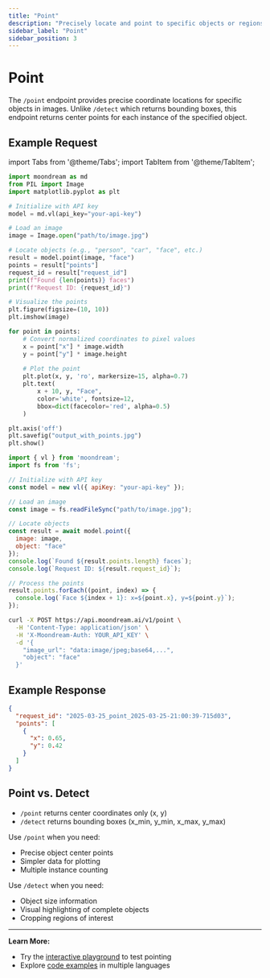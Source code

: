 ```yaml
---
title: "Point"
description: "Precisely locate and point to specific objects or regions within images using coordinate-based positioning."
sidebar_label: "Point"
sidebar_position: 3
---
```


# Point

The `/point` endpoint provides precise coordinate locations for specific objects in images. Unlike `/detect` which returns bounding boxes, this endpoint returns center points for each instance of the specified object.

## Example Request

import Tabs from '@theme/Tabs';
import TabItem from '@theme/TabItem';

<Tabs>
  <TabItem value="py" label="Python" default>
  
```python
import moondream as md
from PIL import Image
import matplotlib.pyplot as plt

# Initialize with API key
model = md.vl(api_key="your-api-key")

# Load an image
image = Image.open("path/to/image.jpg")

# Locate objects (e.g., "person", "car", "face", etc.)
result = model.point(image, "face")
points = result["points"]
request_id = result["request_id"]
print(f"Found {len(points)} faces")
print(f"Request ID: {request_id}")

# Visualize the points
plt.figure(figsize=(10, 10))
plt.imshow(image)

for point in points:
    # Convert normalized coordinates to pixel values
    x = point["x"] * image.width
    y = point["y"] * image.height
    
    # Plot the point
    plt.plot(x, y, 'ro', markersize=15, alpha=0.7)
    plt.text(
        x + 10, y, "Face", 
        color='white', fontsize=12,
        bbox=dict(facecolor='red', alpha=0.5)
    )

plt.axis('off')
plt.savefig("output_with_points.jpg")
plt.show()
```

  </TabItem>
  <TabItem value="js" label="Node.js">
  
```javascript
import { vl } from 'moondream';
import fs from 'fs';

// Initialize with API key
const model = new vl({ apiKey: "your-api-key" });

// Load an image
const image = fs.readFileSync("path/to/image.jpg");

// Locate objects
const result = await model.point({
  image: image,
  object: "face"
});
console.log(`Found ${result.points.length} faces`);
console.log(`Request ID: ${result.request_id}`);

// Process the points
result.points.forEach((point, index) => {
  console.log(`Face ${index + 1}: x=${point.x}, y=${point.y}`);
});
```

  </TabItem>
  <TabItem value="sh" label="cURL">
  
```bash
curl -X POST https://api.moondream.ai/v1/point \
  -H 'Content-Type: application/json' \
  -H 'X-Moondream-Auth: YOUR_API_KEY' \
  -d '{
    "image_url": "data:image/jpeg;base64,...",
    "object": "face"
  }'
```

  </TabItem>
</Tabs>

## Example Response

```json
{
  "request_id": "2025-03-25_point_2025-03-25-21:00:39-715d03",
  "points": [
    {
      "x": 0.65,
      "y": 0.42
    }
  ]
}
```

## Point vs. Detect

- `/point` returns center coordinates only (x, y)
- `/detect` returns bounding boxes (x_min, y_min, x_max, y_max)

Use `/point` when you need:

- Precise object center points
- Simpler data for plotting
- Multiple instance counting

Use `/detect` when you need:

- Object size information
- Visual highlighting of complete objects
- Cropping regions of interest

---

**Learn More:**

- Try the [interactive playground](https://moondream.ai/c/playground) to test pointing
- Explore [code examples](https://github.com/m87-labs/moondream-examples) in multiple languages
